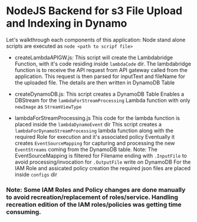 # NodeJS Backend for s3 File Upload and Indexing in Dynamo
Let's walkthrough each components of this application:
Node stand alone scripts are executed as `node <path to scripf file>`
- createLambdaAPIGW.js:
    This script will create the Lambdabridge Function, with it's code residing inside `lambdaCode` dir.
    The lambdabridge function is to receive the API request from API gateway called from the application.
    This request is then parsed for inputText and fileName for the uploaded file.
    The details are then written in DynamoDB Table

- createDynamoDB.js:
    This script creates a DynamoDB Table 
    Enables a DBStream for the `lambdaForStreamProcessing` Lambda function with only `newImage` as `StreamViewType`

- lambdaForStreamProcessing.js
    This code for the lambda function is placed inside the `lambdaDynamoEvent` dir
    This script creates a `lambdaForDynamoStreamProcessing` lambda function along with the required Role for execution and it's associated policy
    Eventually it creates `EventSourceMapping` for capturing and processing the new `EventStreams` coming from the DynamoDB table.
    Note: The EventSourceMapping is filtered for Filename ending with `.InputFile` to avoid processing/invocation for `.OutputFile` write on DynamoDB
    For the IAM Role and assicated policy creation the required json files are placed inside `configs` dir

### Note: Some IAM Roles and Policy changes are done manually to avoid recreation/replacement of roles/service. Handling recreation edition of the IAM roles/policies was getting time consuming.
